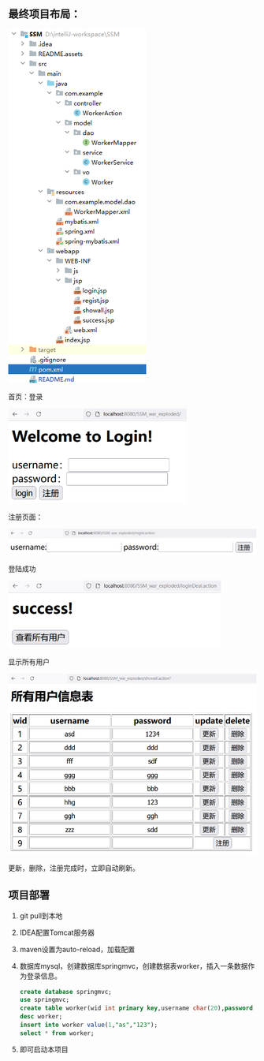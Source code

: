 ## 最终项目布局：

![image-20240809212747930](README.assets/image-20240809212747930.png)

首页：登录

<img src="README.assets/image-20240809213017593.png" alt="image-20240809213017593" style="zoom: 67%;" />

注册页面：

![image-20240809213028688](README.assets/image-20240809213028688.png)

登陆成功

<img src="README.assets/image-20240809213228462.png" alt="image-20240809213228462" style="zoom: 67%;" />

显示所有用户

<img src="README.assets/image-20240809213327215.png" alt="image-20240809213327215" style="zoom:67%;" />

更新，删除，注册完成时，立即自动刷新。

## 项目部署

1. git pull到本地

2. IDEA配置Tomcat服务器

3. maven设置为auto-reload，加载配置

4. 数据库mysql，创建数据库springmvc，创建数据表worker，插入一条数据作为登录信息。

   ```sql
   create database springmvc;
   use springmvc;
   create table worker(wid int primary key,username char(20),password char(20));
   desc worker;
   insert into worker value(1,"as","123");
   select * from worker;
   ```

5. 即可启动本项目

